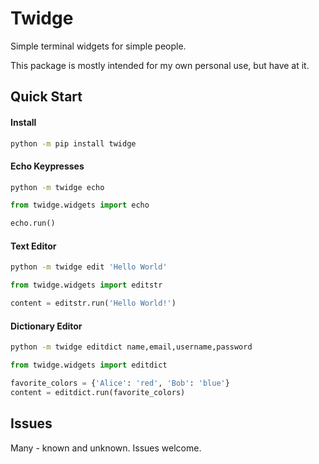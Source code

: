
# Twidge

Simple terminal widgets for simple people.

This package is mostly intended for my own personal use, but have at it.


## Quick Start

#### Install

```sh
python -m pip install twidge
```

#### Echo Keypresses

```sh
python -m twidge echo
```

```python
from twidge.widgets import echo

echo.run()
```

#### Text Editor

```sh
python -m twidge edit 'Hello World'
```

```python
from twidge.widgets import editstr

content = editstr.run('Hello World!')
```

#### Dictionary Editor

```sh
python -m twidge editdict name,email,username,password
```

```python
from twidge.widgets import editdict

favorite_colors = {'Alice': 'red', 'Bob': 'blue'}
content = editdict.run(favorite_colors)
```

## Issues

Many - known and unknown. Issues welcome.
